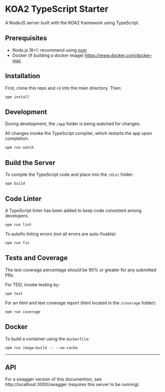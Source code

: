 # KOA2 TypeScript Starter

A NodeJS server built with the KOA2 framework using TypeScript.

## Prerequisites

- Node.js (8+): recommend using [nvm](https://github.com/creationix/nvm)
- Docker (if building a docker image) https://www.docker.com/docker-mac

## Installation

First, clone this repo and `cd` into the main directory. Then:

```shell
npm install
```

## Development

During development, the `/app` folder is being watched for changes.

All changes invoke the TypeScript compiler, which restarts the app upon completion.

```shell
npm run watch
```

## Build the Server

To compile the TypeScript code and place into the `/dist` folder:

```shell
npm build
```

## Code Linter

A TypeScript linter has been added to keep code consistent among developers.

```shell
npm run lint
```

To autofix linting errors (not all errors are auto-fixable):

```shell
npm run fix
```

## Tests and Coverage

The test coverage percentage should be 90% or greater for any submitted PRs.

For TDD, invoke testing by:

```shell
npm test
```

For an html and text coverage report (html located in the `/coverage` folder):

```shell
npm run coverage
```

## Docker

To build a container using the `dockerfile`:

```shell
npm run image:build -- --no-cache
```

---

## API

For a swagger version of this documention, see http://localhost:3000/swagger (requires this server to be running).
